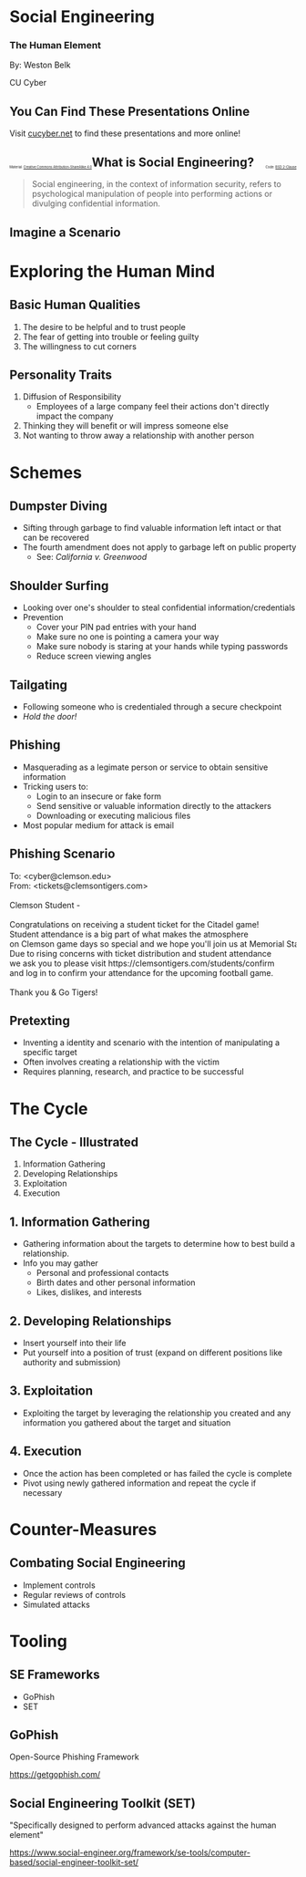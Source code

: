 # Social Engineering
### The Human Element

By: Weston Belk

CU Cyber


## You Can Find These Presentations Online

Visit [cucyber.net](https://cucyber.net/) to find these presentations and more online!

<span style="padding-top: 6em; font-size: 0.4em; float: left;">Material: <a href="https://tldrlegal.com/license/creative-commons-attribution-sharealike-4.0-international-(cc-by-sa-4.0)">Creative Commons Attribution-ShareAlike 4.0</a></span><span style="padding-top: 6em; font-size: 0.4em; float: right;">Code: <a href="https://tldrlegal.com/license/bsd-2-clause-license-(freebsd)">BSD 2-Clause</a></span>



## What is Social Engineering?

> Social engineering, in the context of information security, refers to psychological manipulation of people into performing actions or divulging confidential information.


## Imagine a Scenario



# Exploring the Human Mind


## Basic Human Qualities

1. The desire to be helpful and to trust people
2. The fear of getting into trouble or feeling guilty
3. The willingness to cut corners


## Personality Traits

1. Diffusion of Responsibility
	- Employees of a large company feel their actions don't directly impact the company
2. Thinking they will benefit or will impress someone else
3. Not wanting to throw away a relationship with another person



# Schemes


## Dumpster Diving

* Sifting through garbage to find valuable information left intact or that can be recovered
* The fourth amendment does not apply to garbage left on public property
	- See: _California v. Greenwood_


## Shoulder Surfing

* Looking over one's shoulder to steal confidential information/credentials
* Prevention
	- Cover your PIN pad entries with your hand
	- Make sure no one is pointing a camera your way
	- Make sure nobody is staring at your hands while typing passwords
	- Reduce screen viewing angles


## Tailgating

* Following someone who is credentialed through a secure checkpoint
* _Hold the door!_


## Phishing

* Masquerading as a legimate person or service to obtain sensitive information
* Tricking users to:
	- Login to an insecure or fake form
	- Send sensitive or valuable information directly to the attackers
	- Downloading or executing malicious files
* Most popular medium for attack is email


## Phishing Scenario

<pre style="font-family: inherit;">
To: &lt;cyber@clemson.edu&gt;
From: &lt;tickets@cIemsontigers.com&gt;

Clemson Student - 

Congratulations on receiving a student ticket for the Citadel game!
Student attendance is a big part of what makes the atmosphere
on Clemson game days so special and we hope you'll join us at Memorial Stadium.
Due to rising concerns with ticket distribution and student attendance
we ask you to please visit https://cIemsontigers.com/students/confirm
and log in to confirm your attendance for the upcoming football game.

Thank you & Go Tigers!
</pre>


## Pretexting

* Inventing a identity and scenario with the intention of manipulating a specific target
* Often involves creating a relationship with the victim
* Requires planning, research, and practice to be successful



# The Cycle


## The Cycle - Illustrated

1. Information Gathering
2. Developing Relationships
3. Exploitation
4. Execution


## 1. Information Gathering

* Gathering information about the targets to determine how to best build a relationship.
* Info you may gather
	- Personal and professional contacts
	- Birth dates and other personal information
	- Likes, dislikes, and interests


## 2. Developing Relationships

* Insert yourself into their life
* Put yourself into a position of trust (expand on different positions like authority and submission)


## 3. Exploitation

* Exploiting the target by leveraging the relationship you created and any information you gathered about the target and situation


## 4. Execution

* Once the action has been completed or has failed the cycle is complete
* Pivot using newly gathered information and repeat the cycle if necessary



# Counter-Measures


## Combating Social Engineering

* Implement controls
* Regular reviews of controls
* Simulated attacks



# Tooling


## SE Frameworks

* GoPhish
* SET


## GoPhish

Open-Source Phishing Framework

https://getgophish.com/


## Social Engineering Toolkit (SET)

"Specifically designed to perform advanced attacks against the human element"

https://www.social-engineer.org/framework/se-tools/computer-based/social-engineer-toolkit-set/